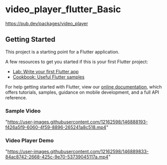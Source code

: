 # video_player_flutter_Basic

https://pub.dev/packages/video_player

## Getting Started

This project is a starting point for a Flutter application.

A few resources to get you started if this is your first Flutter project:

- [Lab: Write your first Flutter app](https://flutter.dev/docs/get-started/codelab)
- [Cookbook: Useful Flutter samples](https://flutter.dev/docs/cookbook)

For help getting started with Flutter, view our
[online documentation](https://flutter.dev/docs), which offers tutorials,
samples, guidance on mobile development, and a full API reference.


### Sample Video
"https://user-images.githubusercontent.com/12162598/146888193-f426a5f9-6060-4f59-8896-265241a8c518.mp4" 

### Video Player Demo
"https://user-images.githubusercontent.com/12162598/146889833-84ac8742-2668-425c-9e70-53739045117a.mp4"





